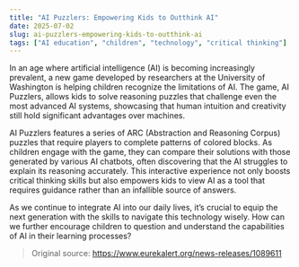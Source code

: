 ```yaml
---
title: "AI Puzzlers: Empowering Kids to Outthink AI"
date: 2025-07-02
slug: ai-puzzlers-empowering-kids-to-outthink-ai
tags: ["AI education", "children", "technology", "critical thinking"]
---
```

In an age where artificial intelligence (AI) is becoming increasingly prevalent, a new game developed by researchers at the University of Washington is helping children recognize the limitations of AI. The game, AI Puzzlers, allows kids to solve reasoning puzzles that challenge even the most advanced AI systems, showcasing that human intuition and creativity still hold significant advantages over machines.

AI Puzzlers features a series of ARC (Abstraction and Reasoning Corpus) puzzles that require players to complete patterns of colored blocks. As children engage with the game, they can compare their solutions with those generated by various AI chatbots, often discovering that the AI struggles to explain its reasoning accurately. This interactive experience not only boosts critical thinking skills but also empowers kids to view AI as a tool that requires guidance rather than an infallible source of answers.

As we continue to integrate AI into our daily lives, it’s crucial to equip the next generation with the skills to navigate this technology wisely. How can we further encourage children to question and understand the capabilities of AI in their learning processes?
> Original source: https://www.eurekalert.org/news-releases/1089611